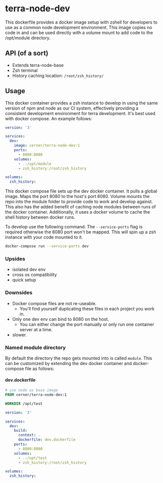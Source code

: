 # terra-node-dev

This dockerfile provides a docker image setup with zshell for developers to use as a common node development environment. This image copies no code in and can be used directly with a volume mount to add code to the /opt/module directory.

## API (of a sort)
* Extends terra-node-base
* Zsh terminal
* History caching location: `/root/zsh_history/`

## Usage

This docker container provides a zsh instance to develop in using the same version of npm and node as our CI system, effectively providing a consistent development environment for terra development. It's best used with docker compose. An example follows:

```yml
version: '3'

services:
  dev:
    image: cerner/terra-node-dev:1
    ports:
      - 8080:8080
    volumes:
      - .:/opt/module
      - zsh_history:/root/zsh_history

volumes:
  zsh_history:

```

This docker compose file sets up the dev docker container. It pulls a global image. Maps the port 8080 to the host's port 8080. Volume mounts the repo into the module folder to provide code to work and develop against. This also has the added benefit of caching node modules between runs of the docker container. Additionally, it uses a docker volume to cache the shell history between docker runs.

To develop use the following command. The `--service-ports` flag is required otherwise the 8080 port won't be mapped. This will spin up a zsh instance with your code mounted to it.

```bash
docker-compose run --service-ports dev
```

### Upsides

* isolated dev env
* cross os compatibility
* quick setup

### Downsides

* Docker compose files are not re-useable.
  * You'll find yourself duplicating these files in each project you work in.
* Only one dev env can bind to 8080 on the host.
  * You can either change the port manually or only run one container server at a time.
* slower.

### Named module directory

By default the directory the repo gets mounted into is called `module`. This can be customized by extending the dev docker container and docker-compose file as follows:

#### dev.dockerfile

```dockerfile
# use node as base image
FROM cerner/terra-node-dev:1

WORKDIR /opt/test
```

```yml
version: '3'

services:
  dev:
    build:
      context: .
      dockerfile: dev.dockerfile
    ports:
      - 8080:8080
    volumes:
      - .:/opt/test
      - zsh_history:/root/zsh_history

volumes:
  zsh_history:

```
